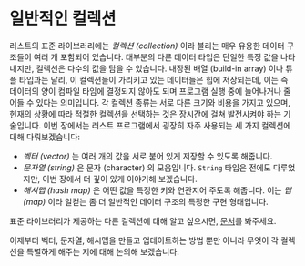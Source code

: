 # 일반적인 컬렉션

러스트의 표준 라이브러리에는 *컬렉션 (collection)* 이라 불리는 매우 유용한 데이터
구조들이 여러 개 포함되어 있습니다. 대부분의 다른 데이터 타입은 단일한 특정 값을
나타내지만, 컬렉션은 다수의 값을 담을 수 있습니다. 내장된 배열 (build-in array) 이나
튜플 타입과는 달리, 이 컬렉션들이 가리키고 있는 데이터들은 힙에 저장되는데, 이는
즉 데이터의 양이 컴파일 타임에 결정되지 않아도 되며 프로그램 실행 중에 늘어나거나
줄어들 수 있다는 의미입니다. 각 컬렉션 종류는 서로 다른 크기와 비용을 가지고
있으며, 현재의 상황에 따라 적절한 컬렉션을 선택하는 것은 장시간에 걸쳐
발전시켜야 하는 기술입니다. 이번 장에서는 러스트 프로그램에서 굉장히 자주
사용되는 세 가지 컬렉션에 대해 다뤄보겠습니다:

* *벡터 (vector)* 는 여러 개의 값을 서로 붙어 있게 저장할 수 있도록 해줍니다.
* *문자열 (string)* 은 문자 (character) 의 모음입니다. `String` 타입은 전에도
  다루었지만, 이번 장에서 더 깊이 있게 이야기해 보겠습니다.
* *해시맵 (hash map)* 은 어떤 값을 특정한 키와 연관지어 주도록 해줍니다. 이는
  *맵 (map)* 이라 일컫는 좀 더 일반적인 데이터 구조의 특정한 구현 형태입니다.

표준 라이브러리가 제공하는 다른 컬렉션에 대해 알고 싶으시면,
[문서][collections]를 봐주세요.

이제부터 벡터, 문자열, 해시맵을 만들고 업데이트하는 방법 뿐만 아니라 
무엇이 각 컬렉션을 특별하게 해주는 지에 대해 논의해 보겠습니다.

[collections]: https://doc.rust-lang.org/std/collections/index.html
